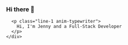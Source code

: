 ### Hi there 👋

<!--
**jennyxlombardo/jennyxlombardo** is a ✨ _special_ ✨ repository because its `README.md` (this file) appears on your GitHub profile.

Here are some ideas to get you started:

- 🔭 I’m currently working on ...
- 🌱 I’m currently learning ...
- 👯 I’m looking to collaborate on ...
- 🤔 I’m looking for help with ...
- 💬 Ask me about ...
- 📫 How to reach me: ...
- 😄 Pronouns: ...
- ⚡ Fun fact: ...
-->

   <div>
  <img ![github pic fenceAndMistJPEG](https://user-images.githubusercontent.com/78739007/167180839-42ed6c4c-187c-4e02-bf4d-6b9ca272628a.jpg)

      <p class="line-1 anim-typewriter">
        Hi, I'm Jenny and a Full-Stack Developer
      </p>
    </div>
